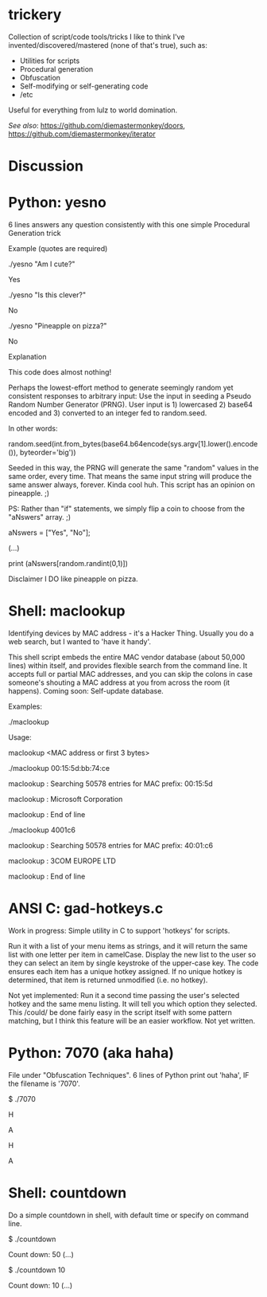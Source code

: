 # trickery
Collection of script/code tools/tricks I like to think I've invented/discovered/mastered (none of that's true), such as:  

+ Utilities for scripts
+ Procedural generation
+ Obfuscation
+ Self-modifying or self-generating code
+ /etc

Useful for everything from lulz to world domination.

*See also*: https://github.com/diemastermonkey/doors, https://github.com/diemastermonkey/iterator

# Discussion

# Python: yesno 
6 lines answers any question consistently with this one simple Procedural Generation trick

Example (quotes are required)

./yesno "Am I cute?"

  Yes
  
./yesno "Is this clever?"

  No
  
./yesno "Pineapple on pizza?"

  No
  
Explanation

This code does almost nothing!

Perhaps the lowest-effort method to generate seemingly random yet consistent responses to arbitrary input: Use the input in seeding a Pseudo Random Number Generator (PRNG). User input is 1) lowercased 2) base64 encoded and 3) converted to an integer fed to random.seed. 

In other words: 

  random.seed(int.from_bytes(base64.b64encode(sys.argv[1].lower().encode()), byteorder='big'))

Seeded in this way, the PRNG will generate the same "random" values in the same order, every time.
That means the same input string will produce the same answer always, forever. Kinda cool huh. This script has an opinion on pineapple. ;)

PS: Rather than "if" statements, we simply flip a coin to choose from the "aNswers" array. ;)

  aNswers = ["Yes", "No"];
  
  (...)
  
  print (aNswers[random.randint(0,1)])

Disclaimer
I DO like pineapple on pizza.

# Shell: maclookup

Identifying devices by MAC address - it's a Hacker Thing. Usually you do a web search, but I wanted to 'have it handy'. 

This shell script embeds the entire MAC vendor database (about 50,000 lines) within itself, and provides flexible search from the command line. It accepts full or partial MAC addresses, and you can skip the colons in case someone's shouting a MAC address at you from across the room (it happens). Coming soon: Self-update database.

Examples:

./maclookup

Usage:

maclookup <MAC address or first 3 bytes>

./maclookup 00:15:5d:bb:74:ce

  maclookup : Searching 50578 entries for MAC prefix: 00:15:5d
  
  maclookup : Microsoft Corporation
  
  maclookup : End of line


./maclookup 4001c6

  maclookup : Searching 50578 entries for MAC prefix: 40:01:c6
  
  maclookup : 3COM EUROPE LTD
  
  maclookup : End of line

# ANSI C: gad-hotkeys.c

Work in progress: Simple utility in C to support 'hotkeys' for scripts. 

Run it with a list of your menu items as strings, and it will return the same list with one letter per item in camelCase. Display the new list to the user so they can select an item by single keystroke of the upper-case key. The code ensures each item has a unique hotkey assigned. If no unique hotkey is determined, that item is returned unmodified (i.e. no hotkey).

Not yet implemented: Run it a second time passing the user's selected hotkey and the same menu listing. It will tell you which option they selected. This /could/ be done fairly easy in the script itself with some pattern matching, but I think this feature will be an easier workflow. Not yet written.

# Python: 7070 (aka haha)

File under "Obfuscation Techniques". 6 lines of Python print out 'haha', IF the filename is '7070'.

$ ./7070

H

A

H

A

# Shell: countdown

Do a simple countdown in shell, with default time or specify on command line.

$ ./countdown

Count down: 50
(...)

$ ./countdown 10

Count down: 10
(...)





